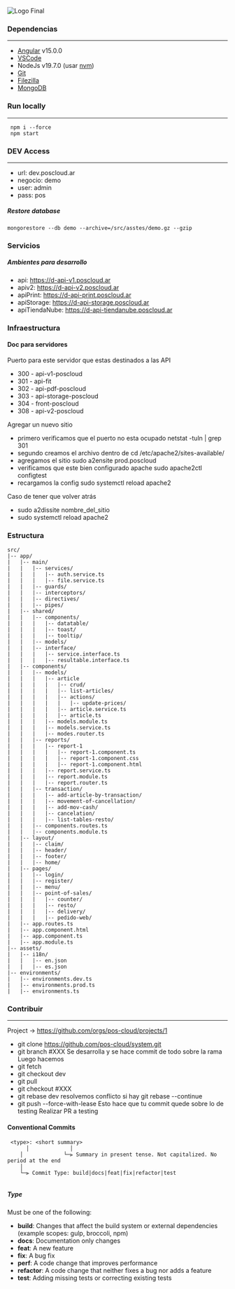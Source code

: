 
![Logo Final](https://github.com/pos-cloud/system/assets/13305254/03378ed8-3699-4355-877a-e92c67f3db90)


###  Dependencias
------------
- [Angular](https://angular.io/)  v15.0.0
- [VSCode](https://code.visualstudio.com/)
- NodeJs v19.7.0 (usar [nvm](https://github.com/nvm-sh/nvm))
- [Git](https://git-scm.com/) 
- [Filezilla](https://filezilla-project.org/)
- [MongoDB](https://www.mongodb.com/)

### Run locally
------------
     npm i --force
     npm start


### DEV Access
------------
- url: dev.poscloud.ar
- negocio: demo
- user: admin
- pass: pos

##### Restore database

    mongorestore --db demo --archive=/src/asstes/demo.gz --gzip

### Servicios

##### Ambientes para desarrollo
  - api: https://d-api-v1.poscloud.ar
  - apiv2: https://d-api-v2.poscloud.ar
  - apiPrint: https://d-api-print.poscloud.ar
  - apiStorage: https://d-api-storage.poscloud.ar
  - apiTiendaNube: https://d-api-tiendanube.poscloud.ar

### Infraestructura

#### Doc para servidores
Puerto para este servidor que estas destinados a las API

- 300 - api-v1-poscloud
- 301 - api-fit
- 302 - api-pdf-poscloud
- 303 - api-storage-poscloud
- 304 - front-poscloud
- 308 - api-v2-poscloud

Agregar un nuevo sitio 
- primero verificamos que el puerto no esta ocupado 
	netstat -tuln | grep 301
- segundo creamos el archivo dentro de 
	cd /etc/apache2/sites-available/
- agregamos el sitio 
	sudo a2ensite prod.poscloud
- verificamos que este bien configurado apache 
	sudo apache2ctl configtest
- recargamos la config
	sudo systemctl reload apache2

Caso de tener que volver atrás 
- sudo a2dissite nombre_del_sitio
- sudo systemctl reload apache2

### Estructura
```
src/
|-- app/
|   |-- main/
|   |   |-- services/
|   |   |   |-- auth.service.ts
|   |   |   |-- file.service.ts
|   |   |-- guards/
|   |   |-- interceptors/
|   |   |-- directives/
|   |   |-- pipes/
|   |-- shared/
|   |   |-- components/
|   |   |   |-- datatable/
|   |   |   |-- toast/
|   |   |   |-- tooltip/
|   |   |-- models/
|   |   |-- interface/
|   |   |   |-- service.interface.ts
|   |   |   |-- resultable.interface.ts
|   |-- components/
|   |   |-- models/
|   |   |   |-- article
|   |   |   |   |-- crud/
|   |   |   |   |-- list-articles/
|   |   |   |   |-- actions/
|   |   |   |   |   |-- update-prices/
|   |   |   |   |-- article.service.ts
|   |   |   |   |-- article.ts
|   |   |   |-- models.module.ts
|   |   |   |-- models.service.ts
|   |   |   |-- modes.router.ts
|   |   |-- reports/
|   |   |   |-- report-1
|   |   |   |   |-- report-1.component.ts
|   |   |   |   |-- report-1.component.css
|   |   |   |   |-- report-1.component.html
|   |   |   |-- report.service.ts
|   |   |   |-- report.module.ts
|   |   |   |-- report.router.ts
|   |   |-- transaction/
|   |   |   |-- add-article-by-transaction/
|   |   |   |-- movement-of-cancellation/
|   |   |   |-- add-mov-cash/
|   |   |   |-- cancelation/
|   |   |   |-- list-tables-resto/
|   |   |-- components.routes.ts
|   |   |-- components.module.ts
|   |-- layout/
|   |   |-- claim/
|   |   |-- header/
|   |   |-- footer/
|   |   |-- home/
|   |-- pages/
|   |   |-- login/
|   |   |-- register/
|   |   |-- menu/
|   |   |-- point-of-sales/
|   |   |   |-- counter/
|   |   |   |-- resto/
|   |   |   |-- delivery/
|   |   |   |-- pedido-web/
|   |-- app.routes.ts
|   |-- app.component.html
|   |-- app.component.ts
|   |-- app.module.ts
|-- assets/
|   |-- i18n/
|   |   |-- en.json
|   |   |-- es.json
|-- environments/
|   |-- environments.dev.ts
|   |-- environments.prod.ts
|   |-- environments.ts
```
### Contribuir 

------------
Project ->  https://github.com/orgs/pos-cloud/projects/1 

- git clone https://github.com/pos-cloud/system.git
- git branch #XXX
Se desarrolla y se hace commit de todo sobre la rama
Luego hacemos 
- git fetch
- git checkout dev
- git pull
- git checkout #XXX
- git rebase dev
resolvemos conflicto si hay git rebase --continue
- git push --force-with-lease
Esto hace que tu commit quede sobre lo de testing 
Realizar PR a testing


#### Conventional Commits

```
 <type>: <short summary>
	  │             │
    │             └─⫸ Summary in present tense. Not capitalized. No period at the end
    │
    └─⫸ Commit Type: build|docs|feat|fix|refactor|test
  
```

##### Type

Must be one of the following:

-   **build**: Changes that affect the build system or external dependencies (example scopes: gulp, broccoli, npm)
-   **docs**: Documentation only changes
-   **feat**: A new feature
-   **fix**: A bug fix
-   **perf**: A code change that improves performance
-   **refactor**: A code change that neither fixes a bug nor adds a feature
-   **test**: Adding missing tests or correcting existing tests
